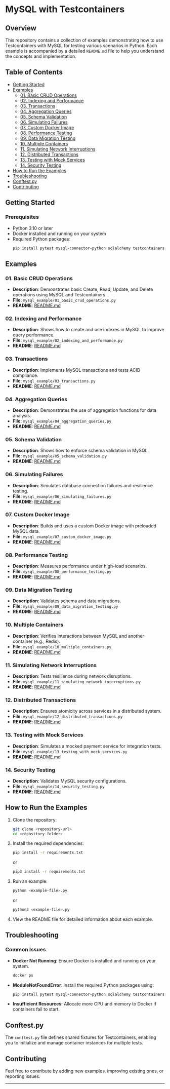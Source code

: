 # **MySQL with Testcontainers**

## **Overview**
This repository contains a collection of examples demonstrating how to use Testcontainers with MySQL for testing various scenarios in Python. Each example is accompanied by a detailed `README.md` file to help you understand the concepts and implementation.

## **Table of Contents**

- [Getting Started](#getting-started)
- [Examples](#examples)
  - [01. Basic CRUD Operations](#01-basic-crud-operations)
  - [02. Indexing and Performance](#02-indexing-and-performance)
  - [03. Transactions](#03-transactions)
  - [04. Aggregation Queries](#04-aggregation-queries)
  - [05. Schema Validation](#05-schema-validation)
  - [06. Simulating Failures](#06-simulating-failures)
  - [07. Custom Docker Image](#07-custom-docker-image)
  - [08. Performance Testing](#08-performance-testing)
  - [09. Data Migration Testing](#09-data-migration-testing)
  - [10. Multiple Containers](#10-multiple-containers)
  - [11. Simulating Network Interruptions](#11-simulating-network-interruptions)
  - [12. Distributed Transactions](#12-distributed-transactions)
  - [13. Testing with Mock Services](#13-testing-with-mock-services)
  - [14. Security Testing](#14-security-testing)
- [How to Run the Examples](#how-to-run-the-examples)
- [Troubleshooting](#troubleshooting)
- [Conftest.py](#conftestpy)
- [Contributing](#contributing)

## **Getting Started**

### **Prerequisites**

- Python 3.10 or later
- Docker installed and running on your system
- Required Python packages:
  ```bash
  pip install pytest mysql-connector-python sqlalchemy testcontainers
  ```

## **Examples**

### 01. Basic CRUD Operations
- **Description**: Demonstrates basic Create, Read, Update, and Delete operations using MySQL and Testcontainers.
- **File**: `mysql_example/01_basic_crud_operations.py`
- **README**: [README.md](01_basic_crud_operations/README.md)

### 02. Indexing and Performance
- **Description**: Shows how to create and use indexes in MySQL to improve query performance.
- **File**: `mysql_example/02_indexing_and_performance.py`
- **README**: [README.md](02_indexing_and_performance/README.md)

### 03. Transactions
- **Description**: Implements MySQL transactions and tests ACID compliance.
- **File**: `mysql_example/03_transactions.py`
- **README**: [README.md](03_transactions/README.md)

### 04. Aggregation Queries
- **Description**: Demonstrates the use of aggregation functions for data analysis.
- **File**: `mysql_example/04_aggregation_queries.py`
- **README**: [README.md](04_aggregation_queries/README.md)

### 05. Schema Validation
- **Description**: Shows how to enforce schema validation in MySQL.
- **File**: `mysql_example/05_schema_validation.py`
- **README**: [README.md](05_schema_validation/README.md)

### 06. Simulating Failures
- **Description**: Simulates database connection failures and resilience testing.
- **File**: `mysql_example/06_simulating_failures.py`
- **README**: [README.md](06_simulating_failures/README.md)

### 07. Custom Docker Image
- **Description**: Builds and uses a custom Docker image with preloaded MySQL data.
- **File**: `mysql_example/07_custom_docker_image.py`
- **README**: [README.md](07_custom_docker_image/README.md)

### 08. Performance Testing
- **Description**: Measures performance under high-load scenarios.
- **File**: `mysql_example/08_performance_testing.py`
- **README**: [README.md](08_performance_testing/README.md)

### 09. Data Migration Testing
- **Description**: Validates schema and data migrations.
- **File**: `mysql_example/09_data_migration_testing.py`
- **README**: [README.md](09_data_migration_testing/README.md)

### 10. Multiple Containers
- **Description**: Verifies interactions between MySQL and another container (e.g., Redis).
- **File**: `mysql_example/10_multiple_containers.py`
- **README**: [README.md](10_multiple_containers/README.md)

### 11. Simulating Network Interruptions
- **Description**: Tests resilience during network disruptions.
- **File**: `mysql_example/11_simulating_network_interruptions.py`
- **README**: [README.md](11_simulating_network_interruptions/README.md)

### 12. Distributed Transactions
- **Description**: Ensures atomicity across services in a distributed system.
- **File**: `mysql_example/12_distributed_transactions.py`
- **README**: [README.md](12_distributed_transactions/README.md)

### 13. Testing with Mock Services
- **Description**: Simulates a mocked payment service for integration tests.
- **File**: `mysql_example/13_testing_with_mock_services.py`
- **README**: [README.md](13_testing_with_mock_services/README.md)

### 14. Security Testing
- **Description**: Validates MySQL security configurations.
- **File**: `mysql_example/14_security_testing.py`
- **README**: [README.md](14_security_testing/README.md)

## **How to Run the Examples**

1. Clone the repository:
   ```bash
   git clone <repository-url>
   cd <repository-folder>
   ```

2. Install the required dependencies:
   ```bash
   pip install -r requirements.txt
   ```
   or
   ```bash
   pip3 install -r requirements.txt
   ```

3. Run an example:
   ```bash
   python <example-file>.py
   ```
   or
   ```bash
   python3 <example-file>.py
   ```

4. View the README file for detailed information about each example.

## **Troubleshooting**

### Common Issues

- **Docker Not Running**: Ensure Docker is installed and running on your system.
  ```bash
  docker ps
  ```

- **ModuleNotFoundError**: Install the required Python packages using:
  ```bash
  pip install pytest mysql-connector-python sqlalchemy testcontainers
  ```

- **Insufficient Resources**: Allocate more CPU and memory to Docker if containers fail to start.

## **Conftest.py**

The `conftest.py` file defines shared fixtures for Testcontainers, enabling you to initialize and manage container instances for multiple tests.

## **Contributing**

Feel free to contribute by adding new examples, improving existing ones, or reporting issues.

---


